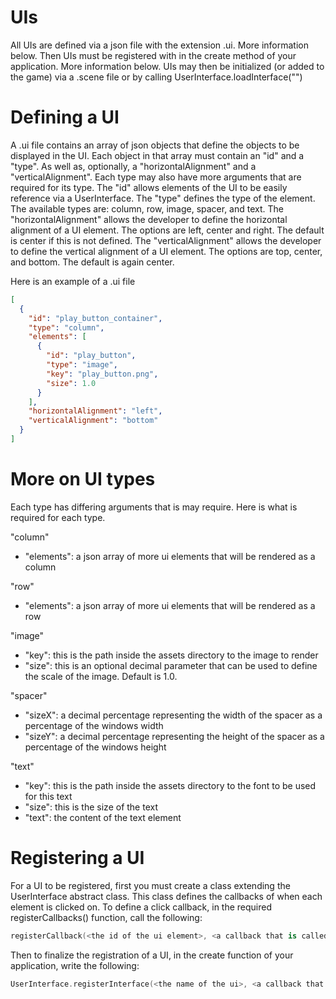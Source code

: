 UIs
===
All UIs are defined via a json file with the extension .ui.  More information below.
Then UIs must be registered with in the create method of your application.  More information below.
UIs may then be initialized (or added to the game) via a .scene file or by calling UserInterface.loadInterface("<the name of the UI>")

Defining a UI
=============
A .ui file contains an array of json objects that define the objects to be displayed in the UI.
Each object in that array must contain an "id" and a "type".  As well as, optionally, a "horizontalAlignment" and a "verticalAlignment".  Each type may also have more arguments that are required for its type.
The "id" allows elements of the UI to be easily reference via a UserInterface.
The "type" defines the type of the element.  The available types are: column, row, image, spacer, and text.
The "horizontalAlignment" allows the developer to define the horizontal alignment of a UI element.  The options are left, center and right.  The default is center if this is not defined.
The "verticalAlignment" allows the developer to define the vertical alignment of a UI element.  The options are top, center, and bottom.  The default is again center.

Here is an example of a .ui file
```json
[
  {
    "id": "play_button_container",
    "type": "column",
    "elements": [
      {
        "id": "play_button",
        "type": "image",
        "key": "play_button.png",
        "size": 1.0
      }
    ],
    "horizontalAlignment": "left",
    "verticalAlignment": "bottom"
  }
]
```

More on UI types
================
Each type has differing arguments that is may require.  Here is what is required for each type.

"column"
- "elements": a json array of more ui elements that will be rendered as a column

"row"
- "elements": a json array of more ui elements that will be rendered as a row

"image"
- "key": this is the path inside the assets directory to the image to render
- "size": this is an optional decimal parameter that can be used to define the scale of the image.  Default is 1.0.

"spacer"
- "sizeX": a decimal percentage representing the width of the spacer as a percentage of the windows width
- "sizeY": a decimal percentage representing the height of the spacer as a percentage of the windows height

"text"
- "key": this is the path inside the assets directory to the font to be used for this text
- "size": this is the size of the text
- "text": the content of the text element

Registering a UI
================
For a UI to be registered, first you must create a class extending the UserInterface abstract class.  This class defines the callbacks of when each element is clicked on.
To define a click callback, in the required registerCallbacks() function, call the following:
```kotlin
registerCallback(<the id of the ui element>, <a callback that is called when the element is clicked>)
```

Then to finalize the registration of a UI, in the create function of your application, write the following:
```kotlin
UserInterface.registerInterface(<the name of the ui>, <a callback that creates an interface of the UserInterface class that you just created>)
```